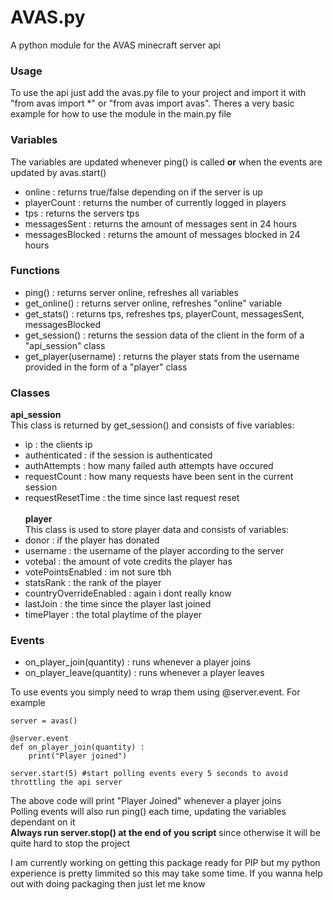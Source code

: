 # AVAS.py
A python module for the AVAS minecraft server api

### Usage
To use the api just add the avas.py file to your project and import it with "from avas import *" or "from avas import avas".
Theres a very basic example for how to use the module in the main.py file

### Variables
The variables are updated whenever ping() is called __or__ when the events are updated by avas.start()
- online : returns true/false depending on if the server is up
- playerCount : returns the number of currently logged in players
- tps : returns the servers tps
- messagesSent : returns the amount of messages sent in 24 hours
- messagesBlocked : returns the amount of messages blocked in 24 hours

### Functions
- ping() : returns server online, refreshes all variables
- get_online() : returns server online, refreshes "online" variable
- get_stats() : returns tps, refreshes tps, playerCount, messagesSent, messagesBlocked
- get_session() : returns the session data of the client in the form of a "api_session" class
- get_player(username) : returns the player stats from the username provided in the form of a "player" class

### Classes

**api_session**<br>
This class is returned by get_session() and consists of five variables:
- ip : the clients ip
- authenticated : if the session is authenticated
- authAttempts : how many failed auth attempts have occured
- requestCount : how many requests have been sent in the current session
- requestResetTime : the time since last request reset
<br><br>**player**<br>
This class is used to store player data and consists of variables:
- donor : if the player has donated
- username : the username of the player according to the server
- votebal : the amount of vote credits the player has
- votePointsEnabled : im not sure tbh
- statsRank : the rank of the player
- countryOverrideEnabled : again i dont really know
- lastJoin : the time since the player last joined
- timePlayer : the total playtime of the player

### Events
- on_player_join(quantity) : runs whenever a player joins
- on_player_leave(quantity) : runs whenever a player leaves

To use events you simply need to wrap them using @server.event. For example
```
server = avas()

@server.event
def on_player_join(quantity) :
    print("Player joined")

server.start(5) #start polling events every 5 seconds to avoid throttling the api server
```
The above code will print "Player Joined" whenever a player joins<br>
Polling events will also run ping() each time, updating the variables dependant on it<br>
**Always run server.stop() at the end of you script** since otherwise it will be quite hard to stop the project


I am currently working on getting this package ready for PIP but my python experience is pretty limmited so this may take some time. If you wanna help out with doing packaging then just let me know
